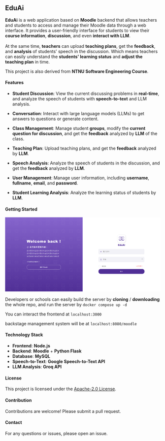 ## EduAi

**EduAi** is a web application based on **Moodle** backend that allows teachers and students to access and manage their Moodle data through a web interface. It provides a user-friendly interface for students to view their **course information**, **discussion**, and even **interact with LLM**. <br><br>At the same time, **teachers** can upload **teaching plans**, get the **feedback**, and **analysis** of students' speech in the discussion. Which means teachers can easily understand the **students' learning status** and **adjust the teaching plan** in time.

This project is also derived from **NTNU Software Engineering Course**.

#### Features

- **Student Discussion**: View the current discussing problems in **real-time**, and analyze the speech of students with **speech-to-text** and LLM analysis.
- **Conversation**: Interact with large language models (LLMs) to get answers to questions or generate content.

- **Class Management**: Manage student **groups**, modify the **current question for discussion**, and get the **feedback** analyzed by **LLM** of the class.
- **Teaching Plan**: Upload teaching plans, and get the **feedback** analyzed by **LLM**.
- **Speech Analysis**: Analyze the speech of students in the discussion, and get the **feedback** analyzed by **LLM**.
- **User Management**: Manage user information, including **username**, **fullname**, **email**, and **password**.
- **Student Learning Analysis**: Analyze the learning status of students by **LLM**.


#### Getting Started

![Login](readme_assets/login.png)

Developers or schools can easily build the server by **cloning** / **downloading** the whole repo, and run the server by 
`docker compose up -d`

You can interact the frontend at `localhost:3000`

backstage management system will be at `localhost:8080/moodle`

#### Technology Stack

- **Frontend**: **Node.js**
- **Backend**: **Moodle** + **Python Flask** 
- **Database**: **MySQL**
- **Speech-to-Text**: **Google Speech-to-Text API**
- **LLM Analysis**: **Groq API**


#### License

This project is licensed under the [Apache-2.0 License](LICENSE).

#### Contribution

Contributions are welcome! Please submit a pull request.

#### Contact

For any questions or issues, please open an issue. 

